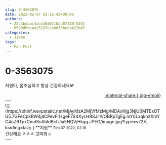 ```yaml
---
slug: 0-3563075
date: 2022-02-07 02:16:43+09:00
authors:
  - 22b4bdbac4aea1610218ad07110f5353
  - 6599dbbcaa26237c2ab0f3becb421b45
categories:
  - Jiwon
tags:
  - Fan Post
---
```


# 0-3563075

<div class="post-container" markdown="1">
<div class="content-container md-sidebar__scrollwrap" markdown="1">

지원아, 몸조심하고 항상 건강하세요!💕

</div>
</div>

<div style="text-align: right;" markdown="1">
<a href="https://weverse.io/fromis9/fanpost/0-3563075" style="text-align: right;">:material-share:{.big-emoji}</a>
</div>
---

<div class="comments-container md-sidebar__scrollwrap" markdown="1">
<div class="comment" markdown="1">
<div class='id-container' markdown="1">
![](https://phinf.wevpstatic.net/MjAyMzA2MjVfMzMg/MDAxNjg3NjU0MTExOTU5.7GFeCpkRW4jdCPevFi1sgeF7S4XyLHRSJr1VOBRp7gEg.mY0LxqknzXmYC4oZ6TpxCmdSnAbldBctUiaEHQVjHkgg.JPEG/image.jpg?type=s72){ loading=lazy }
**<span class="artist">지원</span>** <small>Feb 07 2022, 02:18</small><br>
</div>
<div class='comment-body' markdown="1">
건강해요 ㅎㅎㅎ 고마워☺️
</div>
</div>
</div>
---
